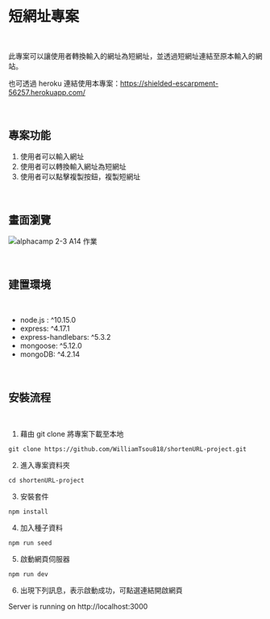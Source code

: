 # 短網址專案

<br>

此專案可以讓使用者轉換輸入的網址為短網址，並透過短網址連結至原本輸入的網站。

也可透過 heroku 連結使用本專案：https://shielded-escarpment-56257.herokuapp.com/

<br>

## 專案功能

1. 使用者可以輸入網址
2. 使用者可以轉換輸入網址為短網址
3. 使用者可以點擊複製按鈕，複製短網址

<br>

## 畫面瀏覽
![alphacamp 2-3 A14 作業](https://user-images.githubusercontent.com/78346513/125934903-a0f63e0d-406b-4bb8-97fd-3ab804048fbf.png)

<br>

## 建置環境

<br>

* node.js : ^10.15.0
* express: ^4.17.1
* express-handlebars: ^5.3.2
* mongoose: ^5.12.0
* mongoDB: ^4.2.14

<br>

## 安裝流程

<br>

1. 藉由 git clone 將專案下載至本地
```
git clone https://github.com/WilliamTsou818/shortenURL-project.git
```
2. 進入專案資料夾
```
cd shortenURL-project
```
3. 安裝套件
```
npm install
```
4. 加入種子資料
```
npm run seed
```
5. 啟動網頁伺服器
```
npm run dev
```
6. 出現下列訊息，表示啟動成功，可點選連結開啟網頁

Server is running on http://localhost:3000